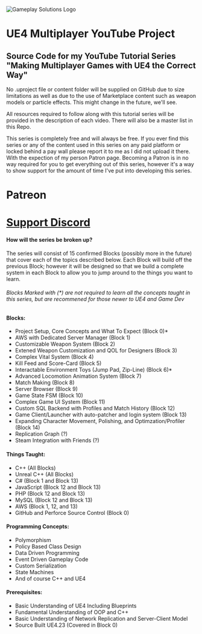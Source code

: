![Gameplay Solutions Logo](http://gameplay.solutions/wp-content/uploads/2017/11/GSLogo_large-300x169.png)
# UE4 Multiplayer YouTube Project
## Source Code for my YouTube Tutorial Series "Making Multiplayer Games with UE4 the Correct Way"

No .uproject file or content folder will be supplied on GitHub due to size limitations 
as well as due to the use of Marketplace content such as weapon models or particle effects.
This might change in the future, we'll see.

All resources required to follow along with this tutorial series will be provided in the description
of each video. There will also be a master list in this Repo.

This series is completely free and will always be free. If you ever find this series or any of the content used in this series on any paid platform or locked behind a pay wall please report it to me as I did not upload it there. With the expection of my person Patron page. Becoming a Patron is in no way required for you to get everything out of this series, however it's a way to show support for the amount of time I've put into developing this series.

# Patreon

# [Support Discord](https://discord.gg/KR3kxTV)

#### How will the series be broken up?
The series will consist of 15 confirmed Blocks (possibly more in the future) that cover each of the topics described below.
Each Block will build off the previous Block; however it will be designed so that we
build a complete system in each Block to allow you to jump around to the things you want to learn.

###### Blocks Marked with (*) are not required to learn all the concepts taught in this series, but are recommened for those newer to UE4 and Game Dev

#### Blocks:
- Project Setup, Core Concepts and What To Expect (Block 0)*
- AWS with Dedicated Server Manager (Block 1)
- Customizable Weapon System (Block 2)
- Extened Weapon Customization and QOL for Designers (Block 3)
- Complex Vital System (Block 4)
- Kill Feed and Score-Card (Block 5)
- Interactable Environment Toys (Jump Pad, Zip-Line) (Block 6)*
- Advanced Locomotion Animation System (Block 7)
- Match Making (Block 8)
- Server Browser (Block 9)
- Game State FSM (Block 10)
- Complex Game UI System (Block 11)
- Custom SQL Backend with Profiles and Match History (Block 12)
- Game Client/Launcher with auto-patcher and login system (Block 13)
- Expanding Character Movement, Polishing, and Optimzation/Profiler (Block 14)
- Replication Graph (?)
- Steam Integration with Friends (?)

#### Things Taught:
- C++ (All Blocks)
- Unreal C++ (All Blocks)
- C# (Block 1 and Block 13)
- JavaScript (Block 12 and Block 13)
- PHP (Block 12 and Block 13)
- MySQL (Block 12 and Block 13)
- AWS (Block 1, 12, and 13)
- GitHub and Perforce Source Control (Block 0)

#### Programming Concepts:
- Polymorphism 
- Policy Based Class Design
- Data Driven Programming
- Event Driven Gameplay Code
- Custom Serialization
- State Machines
- And of course C++ and UE4

#### Prerequisites:
- Basic Understanding of UE4 Including Blueprints
- Fundamental Understanding of OOP and C++
- Basic Understanding of Network Replication and Server-Client Model
- Source Built UE4.23 (Covered in Block 0)
